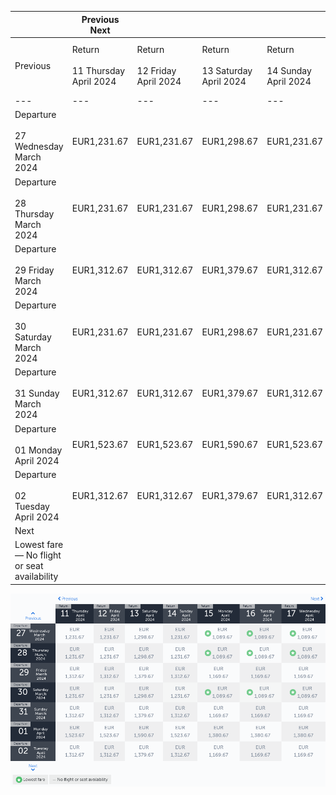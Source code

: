 |     | Previous Next |     |     |     |     |     |     |
| --- | --- | --- | --- | --- | --- | --- | --- |
| Previous | Return<br><br>11 Thursday April 2024 | Return<br><br>12 Friday April 2024 | Return<br><br>13 Saturday April 2024 | Return<br><br>14 Sunday April 2024 | Return<br><br>15 Monday April 2024 | Return<br><br>16 Tuesday April 2024 | Return<br><br>17 Wednesday April 2024 |
| --- | --- | --- | --- | --- | --- | --- | --- |
| Departure<br><br>27 Wednesday March 2024 | EUR1,231.67 | EUR1,231.67 | EUR1,298.67 | EUR1,231.67 | EUR1,089.67 | EUR1,089.67 | EUR1,089.67 |
| Departure<br><br>28 Thursday March 2024 | EUR1,231.67 | EUR1,231.67 | EUR1,298.67 | EUR1,231.67 | EUR1,089.67 | EUR1,089.67 | EUR1,089.67 |
| Departure<br><br>29 Friday March 2024 | EUR1,312.67 | EUR1,312.67 | EUR1,379.67 | EUR1,312.67 | EUR1,169.67 | EUR1,169.67 | EUR1,169.67 |
| Departure<br><br>30 Saturday March 2024 | EUR1,231.67 | EUR1,231.67 | EUR1,298.67 | EUR1,231.67 | EUR1,089.67 | EUR1,089.67 | EUR1,089.67 |
| Departure<br><br>31 Sunday March 2024 | EUR1,312.67 | EUR1,312.67 | EUR1,379.67 | EUR1,312.67 | EUR1,169.67 | EUR1,169.67 | EUR1,169.67 |
| Departure<br><br>01 Monday April 2024 | EUR1,523.67 | EUR1,523.67 | EUR1,590.67 | EUR1,523.67 | EUR1,380.67 | EUR1,380.67 | EUR1,380.67 |
| Departure<br><br>02 Tuesday April 2024 | EUR1,312.67 | EUR1,312.67 | EUR1,379.67 | EUR1,312.67 | EUR1,169.67 | EUR1,169.67 | EUR1,169.67 |
| Next |
| Lowest fare — No flight or seat availability |     |     |     |     |     |     |     |

![](turkish-airlines.png)
